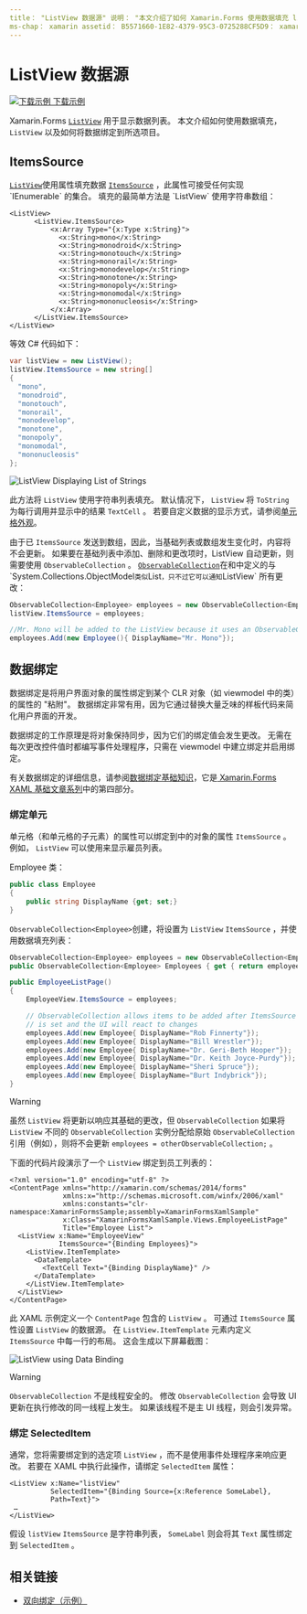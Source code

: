 ```yaml
---
title： "ListView 数据源" 说明： "本文介绍了如何 Xamarin.Forms 使用数据填充 listview，以及如何将数据绑定与 ListView 一起使用。"
ms-chap： xamarin assetid： B5571660-1E82-4379-95C3-0725288CF5D9： xamarin 窗体作者： davidbritch： dabritch ms. 日期：03/23/2020 非 loc： [ Xamarin.Forms ， Xamarin.Essentials ]
---
```


# <a name="listview-data-sources"></a>ListView 数据源

[![下载示例](~/media/shared/download.png) 下载示例](https://docs.microsoft.com/samples/xamarin/xamarin-forms-samples/userinterface-listview-switchentrytwobinding)

Xamarin.Forms [`ListView`](xref:Xamarin.Forms.ListView) 用于显示数据列表。 本文介绍如何使用数据填充， `ListView` 以及如何将数据绑定到所选项目。

## <a name="itemssource"></a>ItemsSource

[`ListView`](xref:Xamarin.Forms.ListView)使用属性填充数据 [`ItemsSource`](xref:Xamarin.Forms.ItemsView`1.ItemsSource) ，此属性可接受任何实现 `IEnumerable` 的集合。 填充的最简单方法是 `ListView` 使用字符串数组：

```xaml
<ListView>
      <ListView.ItemsSource>
          <x:Array Type="{x:Type x:String}">
            <x:String>mono</x:String>
            <x:String>monodroid</x:String>
            <x:String>monotouch</x:String>
            <x:String>monorail</x:String>
            <x:String>monodevelop</x:String>
            <x:String>monotone</x:String>
            <x:String>monopoly</x:String>
            <x:String>monomodal</x:String>
            <x:String>mononucleosis</x:String>
          </x:Array>
      </ListView.ItemsSource>
</ListView>
```

等效 C# 代码如下：

```csharp
var listView = new ListView();
listView.ItemsSource = new string[]
{
  "mono",
  "monodroid",
  "monotouch",
  "monorail",
  "monodevelop",
  "monotone",
  "monopoly",
  "monomodal",
  "mononucleosis"
};
```

![](data-and-databinding-images/itemssource-simple.png "ListView Displaying List of Strings")

此方法将 `ListView` 使用字符串列表填充。 默认情况下， `ListView` 将 `ToString` 为每行调用并显示中的结果 `TextCell` 。 若要自定义数据的显示方式，请参阅[单元格外观](~/xamarin-forms/user-interface/listview/customizing-cell-appearance.md)。

由于已 `ItemsSource` 发送到数组，因此，当基础列表或数组发生变化时，内容将不会更新。 如果要在基础列表中添加、删除和更改项时，ListView 自动更新，则需要使用 `ObservableCollection` 。 [`ObservableCollection`](xref:System.Collections.ObjectModel.ObservableCollection`1)在和中定义的与 `System.Collections.ObjectModel` 类似 `List` ，只不过它可以通知 `ListView` 所有更改：

```csharp
ObservableCollection<Employee> employees = new ObservableCollection<Employee>();
listView.ItemsSource = employees;

//Mr. Mono will be added to the ListView because it uses an ObservableCollection
employees.Add(new Employee(){ DisplayName="Mr. Mono"});
```

## <a name="data-binding"></a>数据绑定

数据绑定是将用户界面对象的属性绑定到某个 CLR 对象（如 viewmodel 中的类）的属性的 "粘附"。 数据绑定非常有用，因为它通过替换大量乏味的样板代码来简化用户界面的开发。

数据绑定的工作原理是将对象保持同步，因为它们的绑定值会发生更改。 无需在每次更改控件值时都编写事件处理程序，只需在 viewmodel 中建立绑定并启用绑定。

有关数据绑定的详细信息，请参阅[数据绑定基础知识](~/xamarin-forms/xaml/xaml-basics/data-binding-basics.md)，它是[ Xamarin.Forms XAML 基础文章系列](~/xamarin-forms/xaml/xaml-basics/index.md)中的第四部分。

### <a name="binding-cells"></a>绑定单元

单元格（和单元格的子元素）的属性可以绑定到中的对象的属性 `ItemsSource` 。 例如， `ListView` 可以使用来显示雇员列表。

Employee 类：

```csharp
public class Employee
{
    public string DisplayName {get; set;}
}
```

`ObservableCollection<Employee>`创建，将设置为 `ListView` `ItemsSource` ，并使用数据填充列表：

```csharp
ObservableCollection<Employee> employees = new ObservableCollection<Employee>();
public ObservableCollection<Employee> Employees { get { return employees; }}

public EmployeeListPage()
{
    EmployeeView.ItemsSource = employees;

    // ObservableCollection allows items to be added after ItemsSource
    // is set and the UI will react to changes
    employees.Add(new Employee{ DisplayName="Rob Finnerty"});
    employees.Add(new Employee{ DisplayName="Bill Wrestler"});
    employees.Add(new Employee{ DisplayName="Dr. Geri-Beth Hooper"});
    employees.Add(new Employee{ DisplayName="Dr. Keith Joyce-Purdy"});
    employees.Add(new Employee{ DisplayName="Sheri Spruce"});
    employees.Add(new Employee{ DisplayName="Burt Indybrick"});
}
```

> [!WARNING]
> 虽然 `ListView` 将更新以响应其基础的更改，但 `ObservableCollection` 如果将 `ListView` 不同的 `ObservableCollection` 实例分配给原始 `ObservableCollection` 引用（例如），则将不会更新 `employees = otherObservableCollection;` 。

下面的代码片段演示了一个 `ListView` 绑定到员工列表的：

```xaml
<?xml version="1.0" encoding="utf-8" ?>
<ContentPage xmlns="http://xamarin.com/schemas/2014/forms"
             xmlns:x="http://schemas.microsoft.com/winfx/2006/xaml"
             xmlns:constants="clr-namespace:XamarinFormsSample;assembly=XamarinFormsXamlSample"
             x:Class="XamarinFormsXamlSample.Views.EmployeeListPage"
             Title="Employee List">
  <ListView x:Name="EmployeeView"
            ItemsSource="{Binding Employees}">
    <ListView.ItemTemplate>
      <DataTemplate>
        <TextCell Text="{Binding DisplayName}" />
      </DataTemplate>
    </ListView.ItemTemplate>
  </ListView>
</ContentPage>
```

此 XAML 示例定义一个 `ContentPage` 包含的 `ListView` 。 可通过 `ItemsSource` 属性设置 `ListView` 的数据源。 在 `ListView.ItemTemplate` 元素内定义 `ItemsSource` 中每一行的布局。 这会生成以下屏幕截图：

![](data-and-databinding-images/bound-data.png "ListView using Data Binding")

> [!WARNING]
> `ObservableCollection` 不是线程安全的。 修改 `ObservableCollection` 会导致 UI 更新在执行修改的同一线程上发生。 如果该线程不是主 UI 线程，则会引发异常。

### <a name="binding-selecteditem"></a>绑定 SelectedItem

通常，您将需要绑定到的选定项 `ListView` ，而不是使用事件处理程序来响应更改。 若要在 XAML 中执行此操作，请绑定 `SelectedItem` 属性：

```xaml
<ListView x:Name="listView"
          SelectedItem="{Binding Source={x:Reference SomeLabel},
          Path=Text}">
 …
</ListView>
```

假设 `listView` `ItemsSource` 是字符串列表， `SomeLabel` 则会将其 `Text` 属性绑定到 `SelectedItem` 。

## <a name="related-links"></a>相关链接

- [双向绑定（示例）](https://docs.microsoft.com/samples/xamarin/xamarin-forms-samples/userinterface-listview-switchentrytwobinding)
